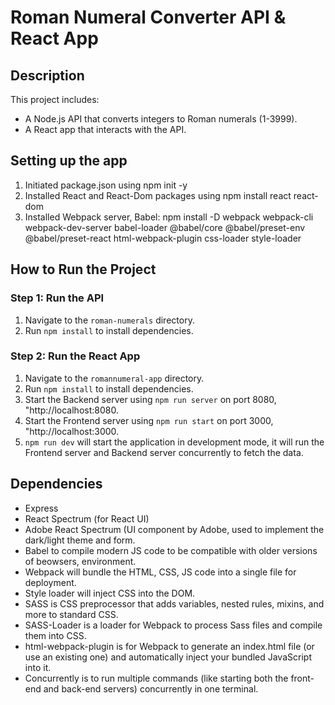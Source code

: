 # Roman Numeral Converter API & React App

## Description
This project includes:
- A Node.js API that converts integers to Roman numerals (1-3999).
- A React app that interacts with the API.

## Setting up the app
1. Initiated package.json using npm init -y
2. Installed React and React-Dom packages using npm install react react-dom
3. Installed Webpack server, Babel: 
npm install -D webpack webpack-cli webpack-dev-server babel-loader @babel/core @babel/preset-env @babel/preset-react html-webpack-plugin css-loader style-loader
 
## How to Run the Project

### Step 1: Run the API
1. Navigate to the `roman-numerals` directory.
2. Run `npm install` to install dependencies.

### Step 2: Run the React App
1. Navigate to the `romannumeral-app` directory.
2. Run `npm install` to install dependencies.
3. Start the Backend server using `npm run server` on port 8080, "http://localhost:8080.
4. Start the Frontend server using `npm run start` on port 3000, "http://localhost:3000.
5. `npm run dev` will start the application in development mode, it will run the Frontend server and Backend server concurrently to fetch the data.

## Dependencies
- Express
- React Spectrum (for React UI)
- Adobe React Spectrum (UI component by Adobe, used to implement the dark/light theme and form.
- Babel to compile modern JS code to be compatible with older versions of beowsers, environment.
- Webpack will bundle the HTML, CSS, JS code into a single file for deployment.
- Style loader will inject CSS into the DOM.
- SASS is CSS preprocessor that adds variables, nested rules, mixins, and more to standard CSS.
- SASS-Loader is a loader for Webpack to process Sass files and compile them into CSS.
- html-webpack-plugin is for Webpack to generate an index.html file (or use an existing one) and automatically inject your bundled JavaScript into it.
- Concurrently is to run multiple commands (like starting both the front-end and back-end servers) concurrently in one terminal.
